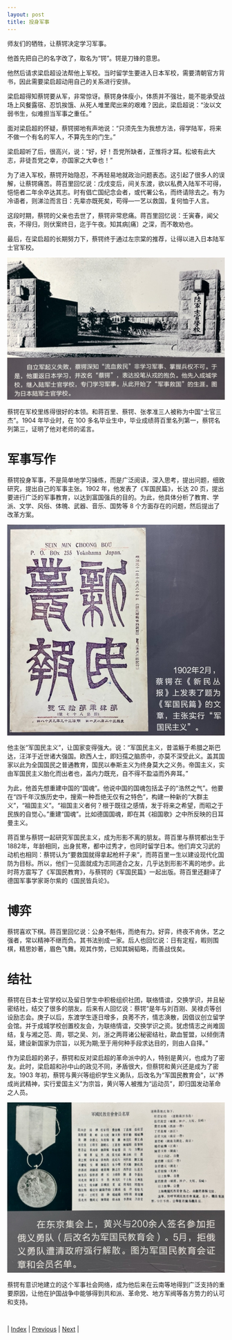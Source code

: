 ```yaml
---
layout: post
title: 投身军事
---
```


师友们的牺牲，让蔡锷决定学习军事。

他首先把自己的名字改了，取名为“锷”。锷是刀锋的意思。

他然后请求梁启超设法帮他上军校。当时留学生要进入日本军校，需要清朝官方背书，因此需要梁启超动用自己的关系进行安排。

梁启超得知蔡锷要从军，非常惊讶。蔡锷身体瘦小，体质并不强壮，能不能承受战场上风餐露宿、忍饥挨饿、从死人堆里爬出来的艰难？因此，梁启超说：“汝以文弱书生，似难担当军事之重任。”

面对梁启超的怀疑，蔡锷掷地有声地说：“只须先生为我想方法，得学陆军，将来不做一个有名的军人，不算先生的门生。”

梁启超听了后，很高兴，说：“好，好！吾党所缺者，正惟将才耳。松坡有此大志，非徒吾党之幸，亦国家之大幸也！”

为了进入军校，蔡锷开始隐忍，不再轻易地就政治问题表态。这引起了很多人的误解，让蔡锷痛苦。蒋百里回忆说：戊戌变后，间关东渡，欲以私费入陆军不可得，悒悒者二年余卒达其志。时有倡亡国纪念会者，或代署公名，而终请除去之。有为冷语者，则涕泣而言日：先辈亦既死矣，苟得—一艺以救国，复何恤于人言。

这段时期，蔡锷的父亲也去世了，蔡锷非常悲痛。蒋百里回忆说：壬寅春，闻父丧，不得归，则伏案终日，迄于午夜。知其病[痛〕之深，而不敢劝也。

最后，在梁启超的长期努力下，蔡锷终于通过左宗棠的推荐，让得以进入日本陆军士官军校。

![陆军士官学校](fig/3-5-3.jpeg "陆军士官学校")

蔡锷在军校里练得很好的本领。和蒋百里、蔡锷、张孝准三人被称为中国“士官三杰”。1904 年毕业时，在 100 多名毕业生中，毕业成绩蒋百里名列第一，蔡锷名列第三，证明了他对老师的诺言。

# 军事写作

蔡锷投身军事，不是简单地学习操练，而是广泛阅读，深入思考，提出问题，细致研究，提出自己的军事主张。1902 年，他发表了《军国民篇》，长达 20 页，提出要进行广泛的军事教育，以达到富国强兵的目的。为此，他具体分析了教育、学派、文学、风俗、体魄、武器、音乐、国势等 8 个方面存在的问题，然后提出了改革方案。

![军国民篇](fig/3-5-0.jpeg "军国民篇")

他主张“军国民主义”，让国家变得强大。说：“军国民主义，昔滥觞于希腊之斯巴达，汪洋于近世诸大强国。欧西人士，即妇孺之脑质中，亦莫不深受此义。盖其国家以此为全国国民之普通教育，国民以奉斯主义为终身莫大之义务。帝国主义，实由军国民主义胎化而出者也，盖内力既充，自不得不盈溢而外奔耳。”

为此，他首先想重建中国的“国魂”。他说中国的国魂包括孟子的“浩然之气”。他要在“四千年汉族历史中，搜索一种吾绝无仅有之特色”，构建一种新的“大群主义”，“祖国主义”。“祖国主义者何？根于既往之感情，发于将来之希望，而昭之于民族的自觉心。”重建“国魂”。比如德国国魂，即在其《祖国歌》之中所反映的日耳曼主义。

蒋百里与蔡锷一起研究军国民主义，成为形影不离的朋友。蒋百里与蔡锷都出生于1882年，年龄相同，出身贫寒，都中过秀才，也同时留学日本。他们弃文习武的动机也相同：蔡锷认为“要救国就得拿起枪杆子来”，而蒋百里一生以建设现代化国防为目标。所以，他们一见面就成为志同道合之友，几乎达到形影不离的地步。此时蒋方震写了《军国民教育》，与蔡锷的《军国民篇》一起出版。蒋百里还翻译了德国军事学家哥尔紫的《国民皆兵论》。

# 博弈

蔡锷喜欢下棋。蒋百里回忆说：公身不魁伟，而绝有力。好弈，终夜不肯休，艺之强者，常以精神不继而负。其书法别成一家。后人也回忆说：日有定程，暇则围棋，精思妙著，眉色飞舞。观其作势，已知其娴韬略，而善战伐矣。

# 结社

蔡锷在日本士官学校以及留日学生中积极组织社团，联络情谊，交换学识，并且秘密结社，结交了很多的朋友。后来有人回忆说：蔡锷“是年与刘百刚、吴禄贞等创设励志会。庚子以后，东渡学生逐日增多，良莠不齐，情志涣散，因倡议创立留学会馆。并于成城学校创置校友会，为联络情谊，交换学识之资。犹虑情志之尚难固结，复与湘之范、周，鄂之吴、刘，浙之两蒋诸公秘密结社，歃血誓盟，以倾倒清延，建设新国家为宗旨，以死为期;至于用何种手段求达目的，则由人自择。”

作为梁启超的弟子，蔡锷和反对梁启超的革命派中的人，特别是黄兴，也成为了密友。此时，梁启超和孙中山的政见不同，矛盾很大，但蔡锷和黄兴还是成为了密友。1903 年初，蔡锷与黄兴等组织学生义勇队，后改名为“军国民教育会”，以“养成尚武精神，实行爱国主义”为宗旨，黄兴等人被推为“运动员”，即归国发动革命之人员。

![军国民教育会](fig/3-5-1.jpeg "军国民教育会")

蔡锷有意识地建立的这个军事社会网络，成为他后来在云南等地得到广泛支持的重要原因，让他在护国战争中能够得到共和派、革命党、地方军阀等各方势力的认可和支持。

<br/>

| [Index](./) | [Previous](3-4-zili) | [Next](3-7-write) |

